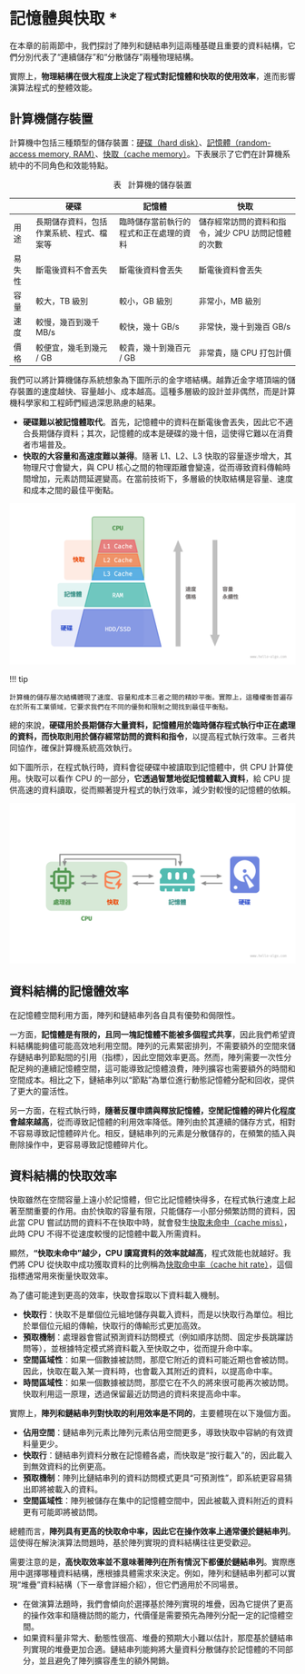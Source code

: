 # 記憶體與快取 *

在本章的前兩節中，我們探討了陣列和鏈結串列這兩種基礎且重要的資料結構，它們分別代表了“連續儲存”和“分散儲存”兩種物理結構。

實際上，**物理結構在很大程度上決定了程式對記憶體和快取的使用效率**，進而影響演算法程式的整體效能。

## 計算機儲存裝置

計算機中包括三種類型的儲存裝置：<u>硬碟（hard disk）</u>、<u>記憶體（random-access memory, RAM）</u>、<u>快取（cache memory）</u>。下表展示了它們在計算機系統中的不同角色和效能特點。

<p align="center"> 表 <id> &nbsp; 計算機的儲存裝置 </p>

|        | 硬碟                                     | 記憶體                                   | 快取                                              |
| ------ | ---------------------------------------- | -------------------------------------- | ------------------------------------------------- |
| 用途   | 長期儲存資料，包括作業系統、程式、檔案等 | 臨時儲存當前執行的程式和正在處理的資料 | 儲存經常訪問的資料和指令，減少 CPU 訪問記憶體的次數 |
| 易失性 | 斷電後資料不會丟失                       | 斷電後資料會丟失                       | 斷電後資料會丟失                                  |
| 容量   | 較大，TB 級別                            | 較小，GB 級別                          | 非常小，MB 級別                                   |
| 速度   | 較慢，幾百到幾千 MB/s                    | 較快，幾十 GB/s                        | 非常快，幾十到幾百 GB/s                           |
| 價格   | 較便宜，幾毛到幾元 / GB                  | 較貴，幾十到幾百元 / GB                | 非常貴，隨 CPU 打包計價                           |

我們可以將計算機儲存系統想象為下圖所示的金字塔結構。越靠近金字塔頂端的儲存裝置的速度越快、容量越小、成本越高。這種多層級的設計並非偶然，而是計算機科學家和工程師們經過深思熟慮的結果。

- **硬碟難以被記憶體取代**。首先，記憶體中的資料在斷電後會丟失，因此它不適合長期儲存資料；其次，記憶體的成本是硬碟的幾十倍，這使得它難以在消費者市場普及。
- **快取的大容量和高速度難以兼得**。隨著 L1、L2、L3 快取的容量逐步增大，其物理尺寸會變大，與 CPU 核心之間的物理距離會變遠，從而導致資料傳輸時間增加，元素訪問延遲變高。在當前技術下，多層級的快取結構是容量、速度和成本之間的最佳平衡點。

![計算機儲存系統](ram_and_cache.assets/storage_pyramid.png)

!!! tip

    計算機的儲存層次結構體現了速度、容量和成本三者之間的精妙平衡。實際上，這種權衡普遍存在於所有工業領域，它要求我們在不同的優勢和限制之間找到最佳平衡點。

總的來說，**硬碟用於長期儲存大量資料，記憶體用於臨時儲存程式執行中正在處理的資料，而快取則用於儲存經常訪問的資料和指令**，以提高程式執行效率。三者共同協作，確保計算機系統高效執行。

如下圖所示，在程式執行時，資料會從硬碟中被讀取到記憶體中，供 CPU 計算使用。快取可以看作 CPU 的一部分，**它透過智慧地從記憶體載入資料**，給 CPU 提供高速的資料讀取，從而顯著提升程式的執行效率，減少對較慢的記憶體的依賴。

![硬碟、記憶體和快取之間的資料流通](ram_and_cache.assets/computer_storage_devices.png)

## 資料結構的記憶體效率

在記憶體空間利用方面，陣列和鏈結串列各自具有優勢和侷限性。

一方面，**記憶體是有限的，且同一塊記憶體不能被多個程式共享**，因此我們希望資料結構能夠儘可能高效地利用空間。陣列的元素緊密排列，不需要額外的空間來儲存鏈結串列節點間的引用（指標），因此空間效率更高。然而，陣列需要一次性分配足夠的連續記憶體空間，這可能導致記憶體浪費，陣列擴容也需要額外的時間和空間成本。相比之下，鏈結串列以“節點”為單位進行動態記憶體分配和回收，提供了更大的靈活性。

另一方面，在程式執行時，**隨著反覆申請與釋放記憶體，空閒記憶體的碎片化程度會越來越高**，從而導致記憶體的利用效率降低。陣列由於其連續的儲存方式，相對不容易導致記憶體碎片化。相反，鏈結串列的元素是分散儲存的，在頻繁的插入與刪除操作中，更容易導致記憶體碎片化。

## 資料結構的快取效率

快取雖然在空間容量上遠小於記憶體，但它比記憶體快得多，在程式執行速度上起著至關重要的作用。由於快取的容量有限，只能儲存一小部分頻繁訪問的資料，因此當 CPU 嘗試訪問的資料不在快取中時，就會發生<u>快取未命中（cache miss）</u>，此時 CPU 不得不從速度較慢的記憶體中載入所需資料。

顯然，**“快取未命中”越少，CPU 讀寫資料的效率就越高**，程式效能也就越好。我們將 CPU 從快取中成功獲取資料的比例稱為<u>快取命中率（cache hit rate）</u>，這個指標通常用來衡量快取效率。

為了儘可能達到更高的效率，快取會採取以下資料載入機制。

- **快取行**：快取不是單個位元組地儲存與載入資料，而是以快取行為單位。相比於單個位元組的傳輸，快取行的傳輸形式更加高效。
- **預取機制**：處理器會嘗試預測資料訪問模式（例如順序訪問、固定步長跳躍訪問等），並根據特定模式將資料載入至快取之中，從而提升命中率。
- **空間區域性**：如果一個數據被訪問，那麼它附近的資料可能近期也會被訪問。因此，快取在載入某一資料時，也會載入其附近的資料，以提高命中率。
- **時間區域性**：如果一個數據被訪問，那麼它在不久的將來很可能再次被訪問。快取利用這一原理，透過保留最近訪問過的資料來提高命中率。

實際上，**陣列和鏈結串列對快取的利用效率是不同的**，主要體現在以下幾個方面。

- **佔用空間**：鏈結串列元素比陣列元素佔用空間更多，導致快取中容納的有效資料量更少。
- **快取行**：鏈結串列資料分散在記憶體各處，而快取是“按行載入”的，因此載入到無效資料的比例更高。
- **預取機制**：陣列比鏈結串列的資料訪問模式更具“可預測性”，即系統更容易猜出即將被載入的資料。
- **空間區域性**：陣列被儲存在集中的記憶體空間中，因此被載入資料附近的資料更有可能即將被訪問。

總體而言，**陣列具有更高的快取命中率，因此它在操作效率上通常優於鏈結串列**。這使得在解決演算法問題時，基於陣列實現的資料結構往往更受歡迎。

需要注意的是，**高快取效率並不意味著陣列在所有情況下都優於鏈結串列**。實際應用中選擇哪種資料結構，應根據具體需求來決定。例如，陣列和鏈結串列都可以實現“堆疊”資料結構（下一章會詳細介紹），但它們適用於不同場景。

- 在做演算法題時，我們會傾向於選擇基於陣列實現的堆疊，因為它提供了更高的操作效率和隨機訪問的能力，代價僅是需要預先為陣列分配一定的記憶體空間。
- 如果資料量非常大、動態性很高、堆疊的預期大小難以估計，那麼基於鏈結串列實現的堆疊更加合適。鏈結串列能夠將大量資料分散儲存於記憶體的不同部分，並且避免了陣列擴容產生的額外開銷。
